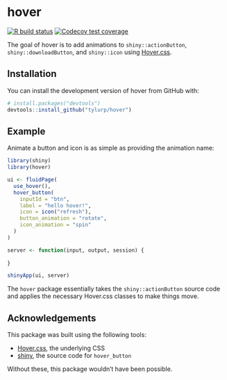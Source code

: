 
<!-- README.md is generated from README.Rmd. Please edit that file -->

# hover

<!-- badges: start -->

[![R build
status](https://github.com/tyluRp/hover/workflows/R-CMD-check/badge.svg)](https://github.com/tyluRp/hover/actions)
[![Codecov test
coverage](https://codecov.io/gh/tyluRp/hover/branch/master/graph/badge.svg)](https://codecov.io/gh/tyluRp/hover?branch=master)
<!-- badges: end -->

The goal of hover is to add animations to `shiny::actionButton`,
`shiny::downloadButton`, and `shiny::icon` using
[Hover.css](https://github.com/IanLunn/Hover).

## Installation

You can install the development version of hover from GitHub with:

``` r
# install.packages("devtools")
devtools::install_github("tylurp/hover")
```

## Example

Animate a button and icon is as simple as providing the animation name:

``` r
library(shiny)
library(hover)

ui <- fluidPage(
  use_hover(),
  hover_button(
    inputId = "btn",
    label = "hello hover!",
    icon = icon("refresh"), 
    button_animation = "rotate", 
    icon_animation = "spin"
  ) 
)

server <- function(input, output, session) {
  
}

shinyApp(ui, server)
```

The `hover` package essentially takes the `shiny::actionButton` source
code and applies the necessary Hover.css classes to make things move.

## Acknowledgements

This package was built using the following tools:

  - [Hover.css](https://github.com/IanLunn/Hover), the underlying CSS
  - [shiny](https://github.com/rstudio/shiny), the source code for
    `hover_button`

Without these, this package wouldn’t have been possible.

